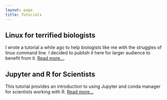 ```yaml
---
layout: page
title: Tutorials
---
```


## Linux for terrified biologists
I wrote a tutorial a while ago to help biologists like me with the struggles of linux command line. I decided to publish it here for larger audience to benefit from it. [Read more...](./linux_for_biologists.md).

## Jupyter and R for Scientists
This tutorial provides an introduction to using Jupyter and conda manager for scientists working with R. [Read more...](https://nbviewer.jupyter.org/github/janxkoci/janxkoci.github.io/blob/master/notebooks/conda_jupyteR.ipynb)
